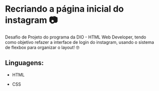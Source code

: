 # Recriando a página inicial do instagram 📷

Desafio de Projeto do programa da DIO - HTML Web Developer, tendo como objetivo refazer a interface de login do instagram, usando o sistema de flexbox para organizar o layout! 🤓

## Linguagens:

- HTML

- CSS